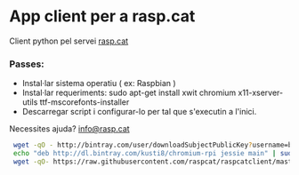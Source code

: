 App client per a rasp.cat
=========================

Client python pel servei [rasp.cat](http://www.rasp.cat)

### Passes:

* Instal·lar sistema operatiu ( ex: Raspbian )
* Instal·lar requeriments: sudo apt-get install xwit chromium x11-xserver-utils ttf-mscorefonts-installer
* Descarregar script i configurar-lo per tal que s'executin a l'inici.

Necessites ajuda? info@rasp.cat

```bash
 wget -qO - http://bintray.com/user/downloadSubjectPublicKey?username=bintray | sudo apt-key add -
 echo "deb http://dl.bintray.com/kusti8/chromium-rpi jessie main" | sudo tee -a /etc/apt/sources.list
 wget -qO- https://raw.githubusercontent.com/raspcat/raspcatclient/master/download.sh | bash

```



